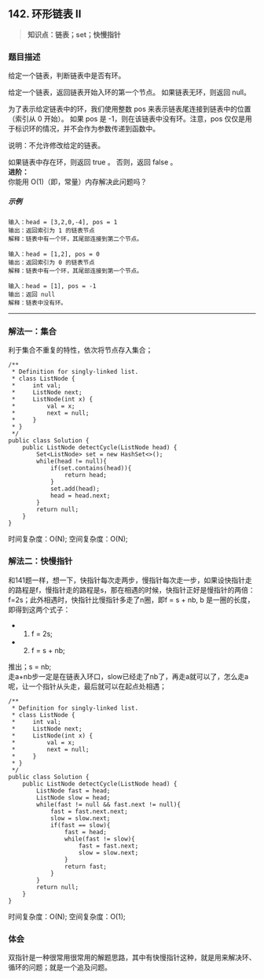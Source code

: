 ## 142. 环形链表 II
> **知识点：链表；set；快慢指针**
### 题目描述
给定一个链表，判断链表中是否有环。

给定一个链表，返回链表开始入环的第一个节点。 如果链表无环，则返回 null。

为了表示给定链表中的环，我们使用整数 pos 来表示链表尾连接到链表中的位置（索引从 0 开始）。 如果 pos 是 -1，则在该链表中没有环。注意，pos 仅仅是用于标识环的情况，并不会作为参数传递到函数中。

说明：不允许修改给定的链表。

如果链表中存在环，则返回 true 。 否则，返回 false 。     
**进阶：**     
你能用 O(1)（即，常量）内存解决此问题吗？
##### 示例
```
输入：head = [3,2,0,-4], pos = 1
输出：返回索引为 1 的链表节点
解释：链表中有一个环，其尾部连接到第二个节点。

输入：head = [1,2], pos = 0
输出：返回索引为 0 的链表节点
解释：链表中有一个环，其尾部连接到第一个节点。

输入：head = [1], pos = -1
输出：返回 null
解释：链表中没有环。
```
---
### 解法一：集合
利于集合不重复的特性，依次将节点存入集合；
```
/**
 * Definition for singly-linked list.
 * class ListNode {
 *     int val;
 *     ListNode next;
 *     ListNode(int x) {
 *         val = x;
 *         next = null;
 *     }
 * }
 */
public class Solution {
    public ListNode detectCycle(ListNode head) {
        Set<ListNode> set = new HashSet<>();
        while(head != null){
            if(set.contains(head)){
                return head;
            }
            set.add(head);
            head = head.next;
        }
        return null;
    }
}
```
时间复杂度：O(N);
空间复杂度：O(N);
### 解法二：快慢指针
和141题一样，想一下，快指针每次走两步，慢指针每次走一步，如果设快指针走的路程是f，慢指针走的路程是s，那在相遇的时候，快指针正好是慢指针的两倍：f=2s；此外相遇时，快指针比慢指针多走了n圈，即f = s + nb, b 是一圈的长度，即得到这两个式子：       
- 1. f = 2s;
- 2. f = s + nb;       

推出；s = nb;        
走a+nb步一定是在链表入环口，slow已经走了nb了，再走a就可以了，怎么走a呢，让一个指针从头走，最后就可以在起点处相遇；
```
/**
 * Definition for singly-linked list.
 * class ListNode {
 *     int val;
 *     ListNode next;
 *     ListNode(int x) {
 *         val = x;
 *         next = null;
 *     }
 * }
 */
public class Solution {
    public ListNode detectCycle(ListNode head) {
        ListNode fast = head;
        ListNode slow = head;
        while(fast != null && fast.next != null){
            fast = fast.next.next;
            slow = slow.next;
            if(fast == slow){
                fast = head;
                while(fast != slow){
                    fast = fast.next;
                    slow = slow.next;
                }
                return fast;
            }
        }
        return null;
    }
}
```
时间复杂度：O(N);
空间复杂度：O(1);
### 体会
双指针是一种很常用很常用的解题思路，其中有快慢指针这种，就是用来解决环、循环的问题；就是一个追及问题。
